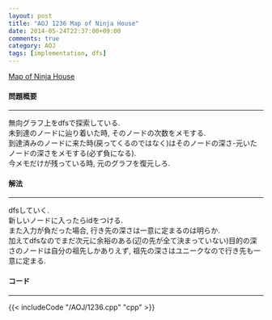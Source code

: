 ```yaml
---
layout: post
title: "AOJ 1236 Map of Ninja House"
date: 2014-05-24T22:37:00+09:00
comments: true
category: AOJ
tags: [implementation, dfs]
---
```


[Map of Ninja House](http://judge.u-aizu.ac.jp/onlinejudge/description.jsp?id=1236)

#### 問題概要

****

無向グラフ上をdfsで探索している.  
未到達のノードに辿り着いた時, そのノードの次数をメモする.  
到達済みのノードに来た時(戻ってくるのではなく)はそのノードの深さ-元いたノードの深さをメモする(必ず負になる).  
今メモだけが残っている時, 元のグラフを復元しろ.

#### 解法

****

dfsしていく.  
新しいノードに入ったらidをつける.  
また入力が負だった場合, 行き先の深さは一意に定まるのは明らか.  
加えてdfsなのでまだ次元に余裕のある(辺の先が全て決まっていない)目的の深さのノードは自分の祖先しかありえず, 祖先の深さはユニークなので行き先も一意に定まる.  

#### コード

****

{{< includeCode "/AOJ/1236.cpp" "cpp" >}}
